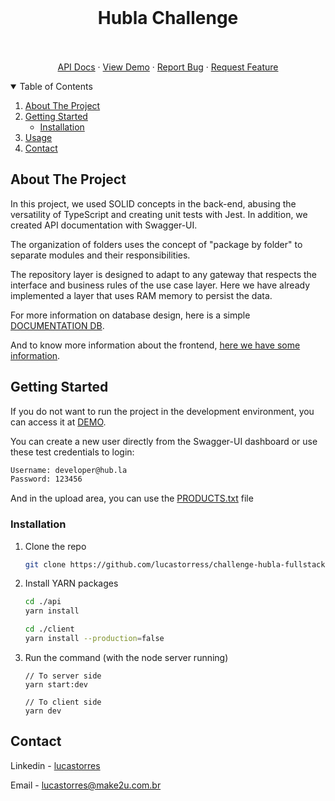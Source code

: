 <!-- PROJECT -->
<br />
<p align="center">

  <h1 align="center">Hubla Challenge</h3>

  <p align="center">
    <br />
    <br />
    <a href="https://api.hubla-challenge.make2u.com.br/">API Docs</a>
    ·
    <a href="https://hubla-challenge.make2u.com.br/">View Demo</a>
    ·
    <a href="https://github.com/lucastorress/challenge-hubla-fullstack/issues">Report Bug</a>
    ·
    <a href="https://github.com/lucastorress/challenge-hubla-fullstack/issues">Request Feature</a>
  </p>
</p>

<!-- TABLE OF CONTENTS -->
<details open="open">
  <summary>Table of Contents</summary>
  <ol>
    <li>
      <a href="#about-the-project">About The Project</a>
    </li>
    <li>
      <a href="#getting-started">Getting Started</a>
      <ul>
        <li><a href="#installation">Installation</a></li>
      </ul>
    </li>
    <li><a href="#usage">Usage</a></li>
    <li><a href="#contact">Contact</a></li>
  </ol>
</details>

<!-- ABOUT THE PROJECT -->

## About The Project

<p>In this project, we used SOLID concepts in the back-end, abusing the versatility of TypeScript and creating unit tests with Jest. In addition, we created API documentation with Swagger-UI.</p>

<p>The organization of folders uses the concept of "package by folder" to separate modules and their responsibilities.</p>

<p>The repository layer is designed to adapt to any gateway that respects the interface and business rules of the use case layer. Here we have already implemented a layer that uses RAM memory to persist the data.</p>

For more information on database design, here is a simple [DOCUMENTATION DB](docs/README-DB.md).

And to know more information about the frontend, [here we have some information](client/README.md).

<!-- GETTING STARTED -->

## Getting Started

If you do not want to run the project in the development environment, you can access it at [DEMO](https://hubla-challenge.make2u.com.br/).

You can create a new user directly from the Swagger-UI dashboard or use these test credentials to login:

```txt
Username: developer@hub.la
Password: 123456
```

And in the upload area, you can use the [PRODUCTS.txt](docs/PRODUCTS.txt) file

### Installation

1. Clone the repo
   ```sh
   git clone https://github.com/lucastorress/challenge-hubla-fullstack.git
   ```
2. Install YARN packages

   ```sh
   cd ./api
   yarn install

   cd ./client
   yarn install --production=false
   ```

3. Run the command (with the node server running)

   ```JS
   // To server side
   yarn start:dev

   // To client side
   yarn dev
   ```

##

<!-- CONTACT -->

## Contact

Linkedin - [lucastorres](https://linkedin.com/in/lucastorres)

Email - [lucastorres@make2u.com.br](mailto:lucastorres@make2u.com.br)
